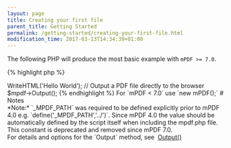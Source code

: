 ```yaml
---
layout: page
title: Creating your first file
parent_title: Getting Started
permalink: /getting-started/creating-your-first-file.html
modification_time: 2017-03-13T14:34:39+01:00
---
```

The following PHP will produce the most basic example with `mPDF >= 7.0`.

{% highlight php %}
<?php

// Require composer autoload
require_once __DIR__ . '/vendor/autoload.php';

// Create an instance of the class:
$mpdf = new \Mpdf\Mpdf();

// Write some HTML code:
$mpdf->WriteHTML('Hello World');

// Output a PDF file directly to the browser
$mpdf->Output();

{% endhighlight %}

For `mPDF < 7.0` use `new mPDF();`

# Notes

<div class="alert alert-info" role="alert" markdown="1">
  *Note:* `_MPDF_PATH` was required to be defined explicitly prior to mPDF 4.0 e.g. `define('_MPDF_PATH','../')`.

  Since mPDF 4.0 the value should be automatically defined by the script itself when including the mpdf.php file.

  This constant is deprecated and removed since mPDF 7.0.
</div>

For details and options for the `Output` method, see 
<a href="{{ "/reference/mpdf-functions/output.html" | prepend: site.baseurl }}">Output()</a>
